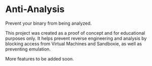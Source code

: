 # Anti-Analysis
Prevent your binary from being analyzed.

This project was created as a proof of concept and for educational purposes only. It helps prevent reverse engineering and analysis by blocking access from Virtual Machines and Sandboxie, as well as preventing emulation.

More features to be added soon.
